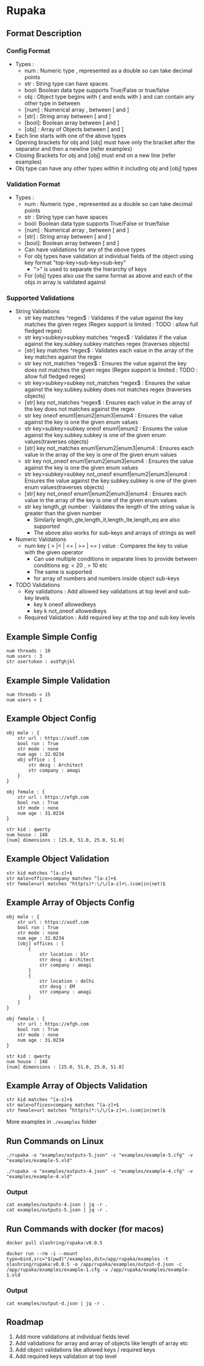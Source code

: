 # Rupaka

## Format Description 

### Config Format 
- Types : 
  - num :  Numeric type , represented as a double so can take decimal points
  - str :  String type can have spaces 
  - bool:  Boolean data type supports True/False or true/false
  - obj :  Object type begins with { and ends with } and can contain any other type in between
  - [num] : Numerical array , between [ and ]
  - [str] : String array between [ and ]
  - [bool]: Boolean array between [ and ]
  - [obj] : Array of Objects between [ and ]
- Each line starts with one of the above types 
- Opening brackets for obj and [obj] must have only the bracket after the separator and then a newline (refer examples)
- Closing Brackets for obj and [obj] must end on a new line (refer examples)
- Obj type can have any other types within it including obj and [obj] types

### Validation Format
- Types : 
  - num :  Numeric type , represented as a double so can take decimal points
  - str :  String type can have spaces 
  - bool:  Boolean data type supports True/False or true/false
  - [num] : Numerical array , between [ and ]
  - [str] : String array between [ and ]
  - [bool]: Boolean array between [ and ]
  - Can have validations for any of the obove types 
  - For obj types have validation at individual fields of the object using key format "top-key>sub-key>sub-key"
    - ">" is used to separate the hierarchy of keys
  - For [obj] types also use the same format as above and each of the objs in array is validated against


### Supported Validations

- String Validations
  - str key matches ^regex$ : Validates if the value against the key matches the given regex (Regex support is limited : TODO : allow full fledged regex)
  - str key>subkey>subkey matches ^regex$ : Validates if the value against the key.subkey.subkey matches regex (traverses objects)
  - [str] key matches ^regex$ : Validates each value in the array of the key matches against the regex 
  - str key not_matches ^regex$ : Ensures the value against the key does not matches the given regex (Regex support is limited : TODO : allow full fledged regex)
  - str key>subkey>subkey not_matches ^regex$ : Ensures the value against the key.subkey.subkey does not matches regex (traverses objects)
  - [str] key not_matches ^regex$ : Ensures each value in the array of the key does not matches against the regex 
  - str key oneof enum1|enum2|enum3|enum4 : Ensures the value against the key is one the given enum values
  - str key>subkey>subkey oneof enum1|enum2 : Ensures the value against the key.subkey.subkey is one of the given enum values(traverses objects)
  - [str] key not_matches enum1|enum2|enum3|enum4 : Ensures each value in the array of the key is one of the given enum values 
  - str key not_oneof enum1|enum2|enum3|enum4 : Ensures the value against the key is one the given enum values
  - str key>subkey>subkey not_oneof enum1|enum2|enum3|enum4 : Ensures the value against the key.subkey.subkey is one of the given enum values(traverses objects)
  - [str] key not_oneof enum1|enum2|enum3|enum4 : Ensures each value in the array of the key is one of the given enum values 
  - str key length_gt number : Validates the length of the string value is greater than the given number
    - Similarly length_gte,length_lt,length_lte,length_eq are also supported
    - The above also works for sub-keys and arrays of strings as well
- Numeric Validations 
  - num key ( > |< | <= | >= | == ) value : Compares the key to value with the given operator
    - Can use multiple conditions in separate lines to provide between conditions eg: < 20 , > 10 etc
    - The same is supported
    - for array of numbers and numbers inside object sub-keys
- TODO Validations 
  - Key validations : Add allowed key validations at top level and sub-key levels
    - key k oneof allowedkeys 
    - key k not_oneof allowedkeys
  - Required Validation : Add required key at the top and sub key levels  

## Example Simple Config 

```
num threads : 10
num users : 3
str usertoken : asdfghjkl
```

## Example Simple Validation 

```
num threads < 15
num users > 1

```


## Example Object Config 

```
obj male : {
    str url : https://asdf.com
    bool run : True
    str mode : none
    num age : 32.0234
    obj office : {
        str desg : Architect
        str company : amagi
    }
}

obj female : {
    str url : https://efgh.com
    bool run : True
    str mode : none
    num age : 31.0234
}

str kid : qwerty
num house : 148
[num] dimensions : [25.0, 51.0, 25.0, 51.0]
```

## Example Object Validation 

```
str kid matches ^[a-z]+$
str male>office>company matches ^[a-z]+$
str female>url matches ^http(s)*:\/\/[a-z]+\.(com|in|net)$
```

## Example Array of Objects Config 

```
obj male : {
    str url : https://asdf.com
    bool run : True
    str mode : none
    num age : 32.0234
    [obj] offices : [
        {
            str location : blr
            str desg : Architect
            str company : amagi
        }
        {
            str location : delhi
            str desg : EM
            str company : amagi
        }
    ]
}

obj female : {
    str url : https://efgh.com
    bool run : True
    str mode : none
    num age : 31.0234
}

str kid : qwerty
num house : 148
[num] dimensions : [25.0, 51.0, 25.0, 51.0]
```

## Example Array of Objects Validation 

```
str kid matches ^[a-z]+$
str male>offices>company matches ^[a-z]+$
str female>url matches ^http(s)*:\/\/[a-z]+\.(com|in|net)$
```

More examples in ```./examples``` folder

## Run Commands on Linux

```
./rupaka -o "examples/outputs-5.json" -c "examples/example-5.cfg" -v "examples/example-5.vld"
```

```
./rupaka -o "examples/outputs-4.json" -c "examples/example-4.cfg" -v "examples/example-4.vld"
``` 


### Output 

```
cat examples/outputs-4.json | jq -r .
cat examples/outputs-5.json | jq -r .
```

## Run Commands with docker (for macos)

```
docker pull slashring/rupaka:v0.0.5
```

```
docker run --rm -i --mount type=bind,src="$(pwd)"/examples,dst=/app/rupaka/examples -t slashring/rupaka:v0.0.5 -o /app/rupaka/examples/output-d.json -c /app/rupaka/examples/example-1.cfg -v /app/rupaka/examples/example-1.vld
```

### Output 

```
cat examples/output-d.json | jq -r .
```

## Roadmap 

1. Add more validations at individual fields level
2. Add validations for array and array of objects like length of array etc
3. Add object validations like allowed keys / required keys 
4. Add required keys validation at top level


